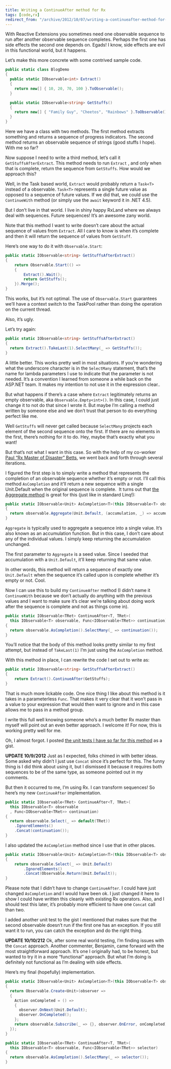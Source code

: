 ```yaml
---
title: Writing a ContinueAfter method for Rx
tags: [code,rx]
redirect_from: "/archive/2012/10/07/writing-a-continueafter-method-for-rx.aspx/"
---
```


With Reactive Extensions you sometimes need one observable sequence to
run after another observable sequence completes. Perhaps the first one
has side effects the second one depends on. Egads! I know, side effects
are evil in this functional world, but it happens.

Let’s make this more concrete with some contrived sample code.

```csharp
public static class BlogDemo
{
  public static IObservable<int> Extract()
  {
    return new[] { 10, 20, 70, 100 }.ToObservable();
  }

  public static IObservable<string> GetStuffs()
  {
    return new[] { "Family Guy", "Cheetos", "Rainbows" }.ToObservable();
  }
}
```

Here we have a class with two methods. The first method extracts
something and returns a sequence of progress indicators. The second
method returns an observable sequence of strings (good stuffs I hope).
With me so far?

Now suppose I need to write a third method, let’s call it
`GetStuffsAfterExtract`. This method needs to run `Extract` , and only
when that is complete, return the sequence from `GetStuffs`. How would
we approach this?

Well, in the Task based world, `Extract` would probably return a
`Task<T>` instead of a observable. `Task<T>` represents a single future
value as opposed to a sequence of future values. If we did that, we
could use the `ContinueWith` method (or simply use the `await` keyword
it in .NET 4.5).

But I don’t live in that world. I live in shiny happy RxLand where we
always deal with sequences. Future sequences! It’s an awesome zany
world.

Note that this method I want to write doesn’t care about the actual
sequence of values from `Extract`. All I care to know is when it’s
complete and then it will return the sequence of values from `GetStuff`.

Here’s one way to do it with `Observable.Start`:

```csharp
public static IObservable<string> GetStuffsAfterExtract()
{
    return Observable.Start(() =>
    {
        Extract().Wait(); 
        return GetStuffs();
    }).Merge();
}
```

This works, but it’s not optimal. The use of `Observable.Start`
guarantees we’ll have a context switch to the TaskPool rather than doing
the operation on the current thread.

Also, it’s ugly.

Let’s try again:

```csharp
public static IObservable<string> GetStuffsAfterExtract()
{
  return Extract().TakeLast(1).SelectMany(_ => GetStuffs());
}
```

A little better. This works pretty well in most situations. If you’re
wondering what the underscore character is in the `SelectMany`
statement, that’s the name for lambda parameters I use to indicate that
the parameter is not needed. It’s a convention I learned from someone a
while back on the ASP.NET team. It makes my intention to not use it in
the expression clear..

But what happens if there’s a case where `Extract` legitimately returns
an empty observable, aka `Observable.Empty<int>()`. In this case, I
could just change it to not do that since I wrote it. But maybe I’m
calling a method written by someone else and we don’t trust that person
to do everything perfect like me.

Well `GetStuffs` will never get called because `SelectMany` projects
each element of the second sequence onto the first. If there are no
elements in the first, there’s nothing for it to do. Hey, maybe that’s
exactly what you want!

But that’s not what I want in this case. So with the help of my
co-worker [Paul “Rx Master of Disaster”
Betts](http://paulbetts.org/ "Paul Betts"), we went back and forth
through several iterations.

I figured the first step is to simply write a method that represents the
completion of an observable sequence whether it’s empty or not. I’ll
call this method `AsCompletion` and it’ll return a new sequence with a
single Unit.Default when the original sequence is complete.  It turns
out that [the Aggregate
method](http://msdn.microsoft.com/en-us/library/system.reactive.linq.observable.aggregate(v=vs.103).aspx "Aggregate")
is great for this (just like in standard Linq!):

```csharp
public static IObservable<Unit> AsCompletion<T>(this IObservable<T> observable)
{
  return observable.Aggregate(Unit.Default, (accumulation, _) => accumulation);
}
```

`Aggregate` is typically used to aggregate a sequence into a single
value. It’s also known as an accumulation function. But in this case, I
don’t care about any of the individual values. I simply keep returning
the accumulation unchanged.

The first parameter to `Aggregate` is a seed value. Since I seeded that
accumulation with a `Unit.Default`, it’ll keep returning that same
value.

In other words, this method will return a sequence of exactly one
`Unit.Default` when the sequence it’s called upon is complete whether
it’s empty or not. Cool.

Now I can use this to build my `ContinueAfter` method (I didn’t name it
`ContinueWith` because we don’t actually do anything with the previous
values and I want to make sure it’s clear we’re talking about doing work
after the sequence is complete and not as things come in).

```csharp
public static IObservable<TRet> ContinueAfter<T, TRet>(
  this IObservable<T> observable, Func<IObservable<TRet>> continuation)
{
  return observable.AsCompletion().SelectMany(_ => continuation());
}
```

You’ll notice that the body of this method looks pretty similar to my
first attempt, but instead of `TakeLast(1)` I’m just using the
`AsCompletion` method.

With this method in place, I can rewrite the code I set out to write as:

```csharp
public static IObservable<string> GetStuffsAfterExtract()
{
    return Extract().ContinueAfter(GetStuffs);
}
```

That is much more lickable code. One nice thing I like about this method
is it takes in a parameterless `Func`. That makes it very clear that it
won’t pass in a value to your expression that would then want to ignore
and in this case allows me to pass in a method group.

I write this full well knowing someone who’s a much better Rx master
than myself will point out an even better approach. I welcome it! For
now, this is working pretty well for me.

Oh, I almost forgot. I posted [the unit tests I have so far for this
method](https://gist.github.com/3855403 "ContinueAfter unit tests") as a
gist.

**UPDATE 10/9/2012** Just as I expected, folks chimed in with better
ideas. Some asked why didn’t I just use `Concat` since it’s perfect for
this. The funny thing is I did think about using it, but I dismissed it
because it requires both sequences to be of the same type, as someone
pointed out in my comments.

But then it occurred to me, I’m using Rx. I can transform sequences! So
here’s my new `ContinueAfter` implementation.

```csharp
public static IObservable<TRet> ContinueAfter<T, TRet>(
  this IObservable<T> observable
  , Func<IObservable<TRet>> continuation)
{
  return observable.Select(_ => default(TRet))
    .IgnoreElements()
    .Concat(continuation());
}
```

I also updated the `AsCompletion` method since I use that in other
places.

```csharp
public static IObservable<Unit> AsCompletion<T>(this IObservable<T> observable)
{
    return observable.Select(_ => Unit.Default)
        .IgnoreElements()
        .Concat(Observable.Return(Unit.Default));
}
```

Please note that I didn’t have to change `ContinueAfter`. I could have
just changed `AsCompletion` and I would have been ok. I just changed it
here to show I could have written this cleanly with existing Rx
operators. Also, and I should test this later, it’s probably more
efficient to have one `Concat` call than two.

I added another unit test to the gist I mentioned that makes sure that
the second observable doesn’t run if the first one has an exception. If
you still want it to run, you can catch the exception and do the right
thing.

**UPDATE 10/10/212** Ok, after some real world testing, I’m finding
issues with the `Concat` approach. Another commenter, Benjamin, came
forward with the most straightforward approach. It’s one I originally
had, to be honest, but wanted to try it in a more “functional” approach.
But what I’m doing is definitely not functional as I’m dealing with side
effects.

Here’s my final (hopefully) implementation.

```csharp
public static IObservable<Unit> AsCompletion<T>(this IObservable<T> observable)
{
  return Observable.Create<Unit>(observer =>
  {
    Action onCompleted = () =>
    {
      observer.OnNext(Unit.Default);
      observer.OnCompleted();
    };
    return observable.Subscribe(_ => {}, observer.OnError, onCompleted);
  });
}

public static IObservable<TRet> ContinueAfter<T, TRet>(
  this IObservable<T> observable, Func<IObservable<TRet>> selector)
{
  return observable.AsCompletion().SelectMany(_ => selector());
}
```

